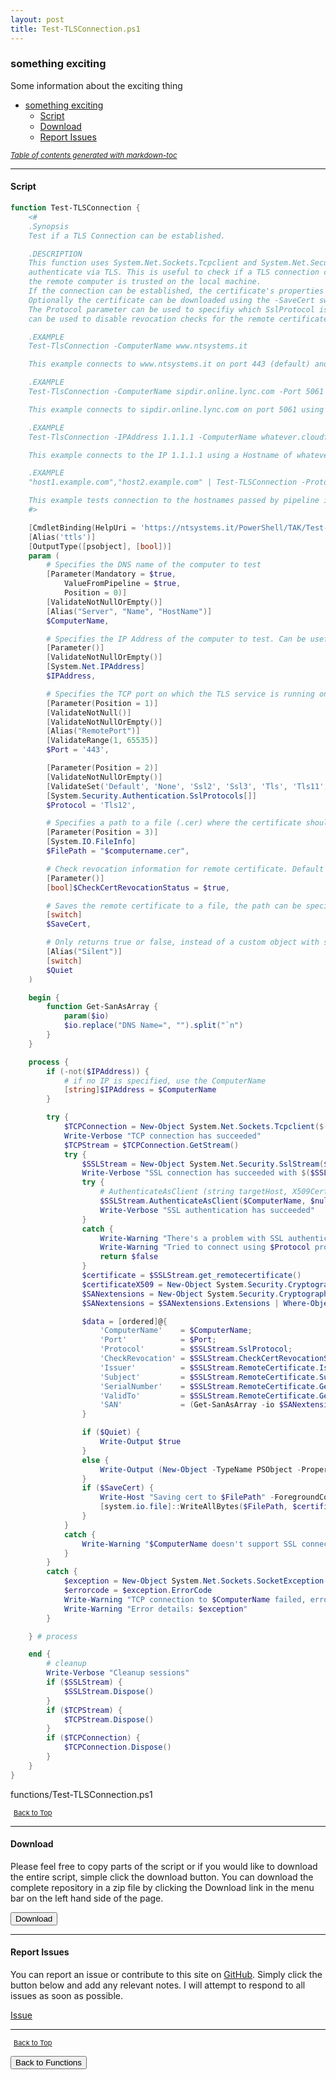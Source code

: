 ```yaml
---
layout: post
title: Test-TLSConnection.ps1
---
```


### something exciting

Some information about the exciting thing

- [something exciting](#something-exciting)
  - [Script](#script)
  - [Download](#download)
  - [Report Issues](#report-issues)

<small><i><a href='http://ecotrust-canada.github.io/markdown-toc/'>Table of contents generated with markdown-toc</a></i></small>

---

#### Script

```powershell
function Test-TLSConnection {
    <#
    .Synopsis
    Test if a TLS Connection can be established.

    .DESCRIPTION
    This function uses System.Net.Sockets.Tcpclient and System.Net.Security.SslStream to connect to a ComputerName and
    authenticate via TLS. This is useful to check if a TLS connection can be established and if the certificate used on
    the remote computer is trusted on the local machine.
    If the connection can be established, the certificate's properties will be output as custom object.
    Optionally the certificate can be downloaded using the -SaveCert switch.
    The Protocol parameter can be used to specifiy which SslProtocol is used to perform the test. The CheckCertRevocationStatus parameter
    can be used to disable revocation checks for the remote certificate.

    .EXAMPLE
    Test-TlsConnection -ComputerName www.ntsystems.it

    This example connects to www.ntsystems.it on port 443 (default) and outputs the certificate's properties.

    .EXAMPLE
    Test-TlsConnection -ComputerName sipdir.online.lync.com -Port 5061 -Protocol Tls12 -SaveCert

    This example connects to sipdir.online.lync.com on port 5061 using TLS 1.2 and saves the certificate to the temp folder.

    .EXAMPLE
    Test-TlsConnection -IPAddress 1.1.1.1 -ComputerName whatever.cloudflare.com

    This example connects to the IP 1.1.1.1 using a Hostname of whatever.cloudflare.com. This can be useful to test hosts that don't have DNS records configured.

    .EXAMPLE
    "host1.example.com","host2.example.com" | Test-TLSConnection -Protocol Tls11 -Quiet

    This example tests connection to the hostnames passed by pipeline input. It uses the -Quiet parameter and therefore only returns true/false.
    #>

    [CmdletBinding(HelpUri = 'https://ntsystems.it/PowerShell/TAK/Test-TLSConnection/')]
    [Alias('ttls')]
    [OutputType([psobject], [bool])]
    param (
        # Specifies the DNS name of the computer to test
        [Parameter(Mandatory = $true,
            ValueFromPipeline = $true,
            Position = 0)]
        [ValidateNotNullOrEmpty()]
        [Alias("Server", "Name", "HostName")]
        $ComputerName,

        # Specifies the IP Address of the computer to test. Can be useful if no DNS record exists.
        [Parameter()]
        [ValidateNotNullOrEmpty()]
        [System.Net.IPAddress]
        $IPAddress,

        # Specifies the TCP port on which the TLS service is running on the computer to test
        [Parameter(Position = 1)]
        [ValidateNotNull()]
        [ValidateNotNullOrEmpty()]
        [Alias("RemotePort")]
        [ValidateRange(1, 65535)]
        $Port = '443',

        [Parameter(Position = 2)]
        [ValidateNotNullOrEmpty()]
        [ValidateSet('Default', 'None', 'Ssl2', 'Ssl3', 'Tls', 'Tls11', 'Tls12', 'Tls13')]
        [System.Security.Authentication.SslProtocols[]]
        $Protocol = 'Tls12',

        # Specifies a path to a file (.cer) where the certificate should be saved if the SaveCert switch parameter is used
        [Parameter(Position = 3)]
        [System.IO.FileInfo]
        $FilePath = "$computername.cer",

        # Check revocation information for remote certificate. Default is true.
        [Parameter()]
        [bool]$CheckCertRevocationStatus = $true,

        # Saves the remote certificate to a file, the path can be specified using the FilePath parameter
        [switch]
        $SaveCert,

        # Only returns true or false, instead of a custom object with some information.
        [Alias("Silent")]
        [switch]
        $Quiet
    )

    begin {
        function Get-SanAsArray {
            param($io)
            $io.replace("DNS Name=", "").split("`n")
        }
    }

    process {
        if (-not($IPAddress)) {
            # if no IP is specified, use the ComputerName
            [string]$IPAddress = $ComputerName
        }

        try {
            $TCPConnection = New-Object System.Net.Sockets.Tcpclient($($IPAddress.ToString()), $Port)
            Write-Verbose "TCP connection has succeeded"
            $TCPStream = $TCPConnection.GetStream()
            try {
                $SSLStream = New-Object System.Net.Security.SslStream($TCPStream)
                Write-Verbose "SSL connection has succeeded with $($SSLStream.SslProtocol)"
                try {
                    # AuthenticateAsClient (string targetHost, X509CertificateCollection clientCertificates, SslProtocols enabledSslProtocols, bool checkCertificateRevocation)
                    $SSLStream.AuthenticateAsClient($ComputerName, $null, $Protocol, $CheckCertRevocationStatus)
                    Write-Verbose "SSL authentication has succeeded"
                }
                catch {
                    Write-Warning "There's a problem with SSL authentication to $ComputerName `n$_"
                    Write-Warning "Tried to connect using $Protocol protocol. Try another protocol with the -Protocol parameter."
                    return $false
                }
                $certificate = $SSLStream.get_remotecertificate()
                $certificateX509 = New-Object System.Security.Cryptography.X509Certificates.X509Certificate2($certificate)
                $SANextensions = New-Object System.Security.Cryptography.X509Certificates.X509Certificate2Collection($certificateX509)
                $SANextensions = $SANextensions.Extensions | Where-Object { $_.Oid.FriendlyName -like "*subject alternative name" }

                $data = [ordered]@{
                    'ComputerName'    = $ComputerName;
                    'Port'            = $Port;
                    'Protocol'        = $SSLStream.SslProtocol;
                    'CheckRevocation' = $SSLStream.CheckCertRevocationStatus;
                    'Issuer'          = $SSLStream.RemoteCertificate.Issuer;
                    'Subject'         = $SSLStream.RemoteCertificate.Subject;
                    'SerialNumber'    = $SSLStream.RemoteCertificate.GetSerialNumberString();
                    'ValidTo'         = $SSLStream.RemoteCertificate.GetExpirationDateString();
                    'SAN'             = (Get-SanAsArray -io $SANextensions.Format(1));
                }

                if ($Quiet) {
                    Write-Output $true
                }
                else {
                    Write-Output (New-Object -TypeName PSObject -Property $Data)
                }
                if ($SaveCert) {
                    Write-Host "Saving cert to $FilePath" -ForegroundColor Yellow
                    [system.io.file]::WriteAllBytes($FilePath, $certificateX509.Export([System.Security.Cryptography.X509Certificates.X509ContentType]::Cert))
                }
            }
            catch {
                Write-Warning "$ComputerName doesn't support SSL connections at TCP port $Port `n$_"
            }
        }
        catch {
            $exception = New-Object System.Net.Sockets.SocketException
            $errorcode = $exception.ErrorCode
            Write-Warning "TCP connection to $ComputerName failed, error code:$errorcode"
            Write-Warning "Error details: $exception"
        }

    } # process

    end {
        # cleanup
        Write-Verbose "Cleanup sessions"
        if ($SSLStream) {
            $SSLStream.Dispose()
        }
        if ($TCPStream) {
            $TCPStream.Dispose()
        }
        if ($TCPConnection) {
            $TCPConnection.Dispose()
        }
    }
}
```

functions/Test-TLSConnection.ps1

<span style="font-size:11px;"><a href="#"><i class="fas fa-caret-up" aria-hidden="true" style="color: white; margin-right:5px;"></i>Back to Top</a></span>

---

#### Download

Please feel free to copy parts of the script or if you would like to download the entire script, simple click the download button. You can download the complete repository in a zip file by clicking the Download link in the menu bar on the left hand side of the page.

<button class="btn" type="submit" onclick="window.open('/PowerShell/functions/Test-TLSConnection.ps1')">
    <i class="fa fa-cloud-download-alt">
    </i>
        Download
</button>

---

#### Report Issues

You can report an issue or contribute to this site on <a href="https://github.com/BanterBoy/scripts-blog/issues">GitHub</a>. Simply click the button below and add any relevant notes. I will attempt to respond to all issues as soon as possible.

<!-- Place this tag where you want the button to render. -->

<a class="github-button" href="https://github.com/BanterBoy/scripts-blog/issues/new?title=Test-TLSConnection.ps1&body=There is a problem with this function. Please find details below." data-show-count="true" aria-label="Issue BanterBoy/scripts-blog on GitHub">Issue</a>

---

<span style="font-size:11px;"><a href="#"><i class="fas fa-caret-up" aria-hidden="true" style="color: white; margin-right:5px;"></i>Back to Top</a></span>

<a href="/menu/_pages/functions.html">
    <button class="btn">
        <i class='fas fa-reply'>
        </i>
            Back to Functions
    </button>
</a>

[1]: http://ecotrust-canada.github.io/markdown-toc
[2]: https://github.com/googlearchive/code-prettify

```

```
